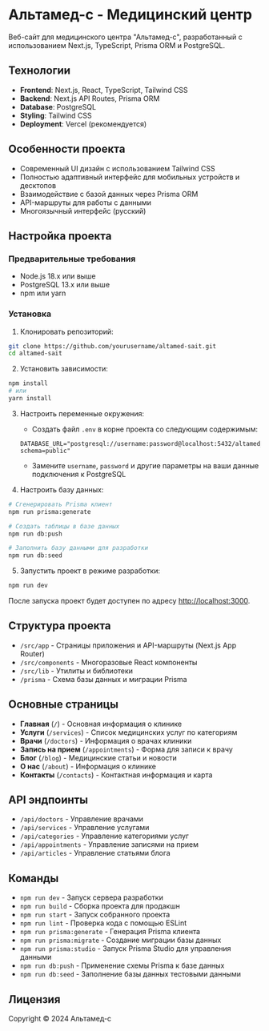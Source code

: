 # Альтамед-с - Медицинский центр

Веб-сайт для медицинского центра "Альтамед-с", разработанный с использованием Next.js, TypeScript, Prisma ORM и PostgreSQL.

## Технологии

- **Frontend**: Next.js, React, TypeScript, Tailwind CSS
- **Backend**: Next.js API Routes, Prisma ORM
- **Database**: PostgreSQL
- **Styling**: Tailwind CSS
- **Deployment**: Vercel (рекомендуется)

## Особенности проекта

- Современный UI дизайн с использованием Tailwind CSS
- Полностью адаптивный интерфейс для мобильных устройств и десктопов
- Взаимодействие с базой данных через Prisma ORM
- API-маршруты для работы с данными
- Многоязычный интерфейс (русский)

## Настройка проекта

### Предварительные требования

- Node.js 18.x или выше
- PostgreSQL 13.x или выше
- npm или yarn

### Установка

1. Клонировать репозиторий:
```bash
git clone https://github.com/yourusername/altamed-sait.git
cd altamed-sait
```

2. Установить зависимости:
```bash
npm install
# или
yarn install
```

3. Настроить переменные окружения:
   - Создать файл `.env` в корне проекта со следующим содержимым:
   ```
   DATABASE_URL="postgresql://username:password@localhost:5432/altamed_db?schema=public"
   ```
   - Замените `username`, `password` и другие параметры на ваши данные подключения к PostgreSQL

4. Настроить базу данных:
```bash
# Сгенерировать Prisma клиент
npm run prisma:generate

# Создать таблицы в базе данных
npm run db:push

# Заполнить базу данными для разработки
npm run db:seed
```

5. Запустить проект в режиме разработки:
```bash
npm run dev
```

После запуска проект будет доступен по адресу [http://localhost:3000](http://localhost:3000).

## Структура проекта

- `/src/app` - Страницы приложения и API-маршруты (Next.js App Router)
- `/src/components` - Многоразовые React компоненты
- `/src/lib` - Утилиты и библиотеки
- `/prisma` - Схема базы данных и миграции Prisma

## Основные страницы

- **Главная** (`/`) - Основная информация о клинике
- **Услуги** (`/services`) - Список медицинских услуг по категориям
- **Врачи** (`/doctors`) - Информация о врачах клиники
- **Запись на прием** (`/appointments`) - Форма для записи к врачу
- **Блог** (`/blog`) - Медицинские статьи и новости
- **О нас** (`/about`) - Информация о клинике
- **Контакты** (`/contacts`) - Контактная информация и карта

## API эндпоинты

- `/api/doctors` - Управление врачами
- `/api/services` - Управление услугами
- `/api/categories` - Управление категориями услуг
- `/api/appointments` - Управление записями на прием
- `/api/articles` - Управление статьями блога

## Команды

- `npm run dev` - Запуск сервера разработки
- `npm run build` - Сборка проекта для продакшн
- `npm run start` - Запуск собранного проекта
- `npm run lint` - Проверка кода с помощью ESLint
- `npm run prisma:generate` - Генерация Prisma клиента
- `npm run prisma:migrate` - Создание миграции базы данных
- `npm run prisma:studio` - Запуск Prisma Studio для управления данными
- `npm run db:push` - Применение схемы Prisma к базе данных
- `npm run db:seed` - Заполнение базы данных тестовыми данными

## Лицензия

Copyright © 2024 Альтамед-с

